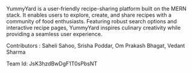 YummyYard is a user-friendly recipe-sharing platform built on the MERN stack. It enables users to explore, create, and share recipes with a community of food enthusiasts. Featuring robust search options and interactive recipe pages, YummyYard inspires culinary creativity while providing a seamless user experience.


Contributors : Saheli Sahoo, Srisha Poddar, Om Prakash Bhagat, Vedant Sharma

Team Id: JsK3hzdBwDgF1T0sPbsNT
